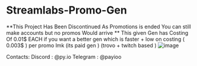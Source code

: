 
# Streamlabs-Promo-Gen
**This Project Has Been Discontinued As Promotions is ended You can still make accounts but no promos Would arrive **
This given Gen has Costing Of 0.01$ EACH
if you want a better gen which is faster + low on costing ( 0.003$ ) per promo lmk (its paid gen ) (trovo + twitch based )
![image](https://github.com/user-attachments/assets/490dc7fd-d172-4683-8e65-786d807f2d3f)



Contacts:
Discord : @py.io
Telegram : @payioo
